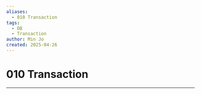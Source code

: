 ```yaml
---
aliases:
  - 010 Transaction
tags:
  - DB
  - Transaction
author: Min Jo
created: 2025-04-26
---
```


# 010 Transaction 
----

